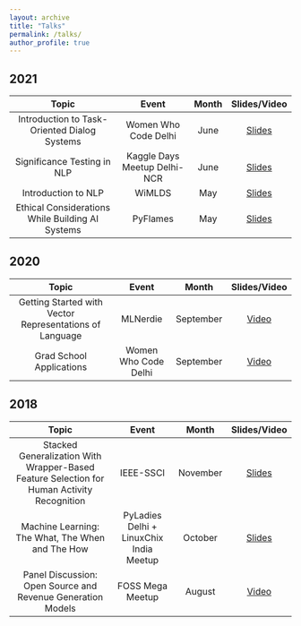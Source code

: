 ```yaml
---
layout: archive
title: "Talks"
permalink: /talks/
author_profile: true
---
```

## 2021

| Topic                                                                 | Event                                   | Month     | Slides/Video  |
| :-------------------------------------------------------------------: | :-------------------------------------: | :-------: | :-------: 
| Introduction to Task-Oriented Dialog Systems  |  Women Who Code Delhi  |  June  |  [Slides](https://slides.com/anjalibhavan/introduction-to-task-oriented-dialog-systems)  |
| Significance Testing in NLP  |  Kaggle Days Meetup Delhi-NCR  |  June  |  [Slides](https://slides.com/anjalibhavan/significance-testing-in-nlp)  |
| Introduction to NLP  |  WiMLDS  |  May  |  [Slides](https://slides.com/anjalibhavan/an-introduction-to-nlp/ )  |
| Ethical Considerations While Building AI Systems  |  PyFlames  |  May  |  [Slides](https://slides.com/anjalibhavan/ethical-considerations-in-ai-systems/)  |

## 2020

| Topic                                                                 | Event                                   | Month     | Slides/Video  |
| :-------------------------------------------------------------------: | :-------------------------------------: | :-------: | :-------: 
| Getting Started with Vector Representations of Language  |  MLNerdie  |  September  |  [Video](https://www.youtube.com/watch?v=ZeLiVM2l7Bs)  |
| Grad School Applications  |  Women Who Code Delhi  |  September  |  [Video](https://www.facebook.com/watch/?v=435002264125909&extid=B3rzTPkfJUsbrEgA)  |


## 2018

| Topic                                                                 | Event                                   | Month     | Slides/Video  |
| :-------------------------------------------------------------------: | :-------------------------------------: | :-------: | :-------: 
| Stacked Generalization With Wrapper-Based Feature Selection for Human Activity Recognition  |  IEEE-SSCI  |  November  |  [Slides](https://slides.com/anjalibhavan/stacked-generalization-with-wrapper-based-feature-selection-for-human-activity-recognition)  |
| Machine Learning: The What, The When and The How  | PyLadies Delhi + LinuxChix India Meetup  | October  |  [Slides](https://slides.com/anjalibhavan/introtomachinelearning)  |
| Panel Discussion: Open Source and Revenue Generation Models | FOSS Mega Meetup  | August  |  [Video](https://www.youtube.com/watch?v=vPipsBbUSGw)  | 

